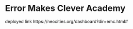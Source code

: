 <Doctype html>
<body>
 <h1>Error Makes Clever Academy</h1>
 deployed link https://neocities.org/dashboard?dir=emc.html#
</body>
